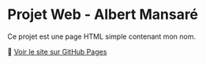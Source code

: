 # Projet Web - Albert Mansaré

Ce projet est une page HTML simple contenant mon nom.

🔗 [Voir le site sur GitHub Pages](https://amansare3.github.io/projet-web/)
